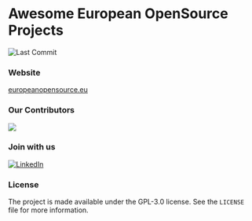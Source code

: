 # Awesome European OpenSource Projects

![Last Commit](https://img.shields.io/github/last-commit/European-OpenSource/awesome-opensource-projects/main)

### Website

[europeanopensource.eu](https://europeanopensource.eu)

### Our Contributors

<a href="https://github.com/European-OpenSource/awesome-opensource-projects/graphs/contributors"> <img src="https://contrib.rocks/image?repo=European-OpenSource/awesome-opensource-projects" /> </a>

### Join with us

[![LinkedIn](https://img.shields.io/badge/Linkedin-0A66C2?style=for-the-badge&logo=linkedin&logoColor=white)](https://www.linkedin.com/company/european-opensource)

### License

The project is made available under the GPL-3.0 license. See the `LICENSE` file for more information.
